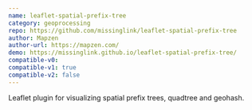 ```yaml
---
name: leaflet-spatial-prefix-tree
category: geoprocessing
repo: https://github.com/missinglink/leaflet-spatial-prefix-tree
author: Mapzen
author-url: https://mapzen.com/
demo: https://missinglink.github.io/leaflet-spatial-prefix-tree/
compatible-v0:
compatible-v1: true
compatible-v2: false
---
```


Leaflet plugin for visualizing spatial prefix trees, quadtree and geohash.
